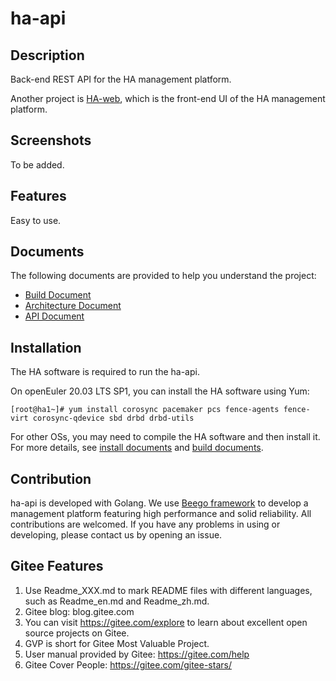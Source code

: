 # ha-api

## Description
Back-end REST API for the HA management platform.

Another project is [HA-web](https://gitee.com/openeuler/ha-web), which is the front-end UI of the HA management platform. 

## Screenshots

To be added.

## Features

Easy to use.

## Documents

The following documents are provided to help you understand the project:
 - [Build Document](./docs/build_en.md)
 - [Architecture Document](./docs/architecture_en.md)
 - [API Document](./docs/api_en.md)

## Installation 

The HA software is required to run the ha-api.

On openEuler 20.03 LTS SP1, you can install the HA software using Yum:

```
[root@ha1~]# yum install corosync pacemaker pcs fence-agents fence-virt corosync-qdevice sbd drbd drbd-utils
```

For other OSs, you may need to compile the HA software and then install it.
For more details, see [install documents](./docs/install_en.md) and [build documents](./docs/build_en.md).

## Contribution

ha-api is developed with Golang. We use [Beego framework](https://beego.me/) to develop a management platform featuring high performance and solid reliability. All contributions are welcomed. If you have any problems in using or developing, please contact us by opening an issue.


## Gitee Features

1.	Use Readme_XXX.md to mark README files with different languages, such as Readme_en.md and Readme_zh.md.
2.	Gitee blog: blog.gitee.com
3.	You can visit https://gitee.com/explore to learn about excellent open source projects on Gitee.
4.	GVP is short for Gitee Most Valuable Project.
5.	User manual provided by Gitee: https://gitee.com/help
6.	Gitee Cover People: https://gitee.com/gitee-stars/
